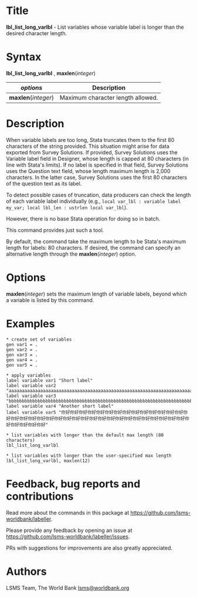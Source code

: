 # Title

__lbl_list_long_varlbl__ - List variables whose variable label is longer than the desired character length.

# Syntax

__lbl_list_long_varlbl__ , __**max**len__(_integer_)

| _options_ | Description |
|-----------|-------------|
| __**max**len__(_integer_)   | Maximum character length allowed.

# Description

When variable labels are too long, Stata truncates them to the first 80 characters of the string provided. This situation might arise for data exported from Survey Solutions. If provided, Survey Solutions uses the Variable label field in Designer, whose length is capped at 80 characters (in line with Stata's limits). If no label is specified in that field, Survey Solutions uses the Question text field, whose length maximum length is 2,000 characters. In the latter case, Survey Solutions uses the first 80 characters of the question text as its label.

To detect possible cases of truncation, data producers can check the length of each variable label individually (e.g., `local var_lbl : variable label my_var; local lbl_len : ustrlen local var_lbl`).

However, there is no base Stata operation for doing so in batch.

This command provides just such a tool.

By default, the command take the maximum length to be Stata's maximum length for labels: 80 characters. If desired, the command can specify an alternative length through the __**max**len__(_integer_) option.

# Options

__**max**len__(_integer_) sets the maximum length of variable labels, beyond which a variable is listed by this command.

# Examples

```
* create set of variables
gen var1 = .
gen var2 = .
gen var3 = .
gen var4 = .
gen var5 = .

* apply variables
label variable var1 "Short label"
label variable var2 "aaaaaaaaaaaaaaaaaaaaaaaaaaaaaaaaaaaaaaaaaaaaaaaaaaaaaaaaaaaaaaaaaaaaaaaaaaaaaaaa"
label variable var3 "bbbbbbbbbbbbbbbbbbbbbbbbbbbbbbbbbbbbbbbbbbbbbbbbbbbbbbbbbbbbbbbbbbbbbbbbbbbbbbbb"
label variable var4 "Another short label"
label variable var5 "你好你好你好你好你好你好你好你好你好你好你好你好你好你好你好你好你好你好你好你好你好你好你好你好你好你好你好你好你好你好你好你好你好你好你好你好你好你好你好你好"

* list variables with longer than the default max length (80 characters)
lbl_list_long_varlbl

* list variables with longer than the user-specified max length
lbl_list_long_varlbl, maxlen(12)
```

# Feedback, bug reports and contributions

Read more about the commands in this package at https://github.com/lsms-worldbank/labeller.

Please provide any feedback by opening an issue at https://github.com/lsms-worldbank/labeller/issues.

PRs with suggestions for improvements are also greatly appreciated.

# Authors

LSMS Team, The World Bank lsms@worldbank.org
